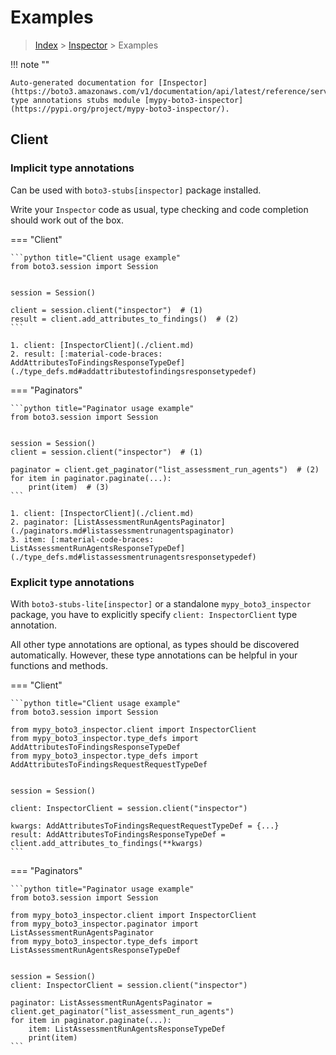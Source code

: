 # Examples

> [Index](../README.md) > [Inspector](./README.md) > Examples

!!! note ""

    Auto-generated documentation for [Inspector](https://boto3.amazonaws.com/v1/documentation/api/latest/reference/services/inspector.html#Inspector)
    type annotations stubs module [mypy-boto3-inspector](https://pypi.org/project/mypy-boto3-inspector/).

## Client

### Implicit type annotations

Can be used with `boto3-stubs[inspector]` package installed.

Write your `Inspector` code as usual,
type checking and code completion should work out of the box.


=== "Client"

    ```python title="Client usage example"
    from boto3.session import Session


    session = Session()

    client = session.client("inspector")  # (1)
    result = client.add_attributes_to_findings()  # (2)
    ```

    1. client: [InspectorClient](./client.md)
    2. result: [:material-code-braces: AddAttributesToFindingsResponseTypeDef](./type_defs.md#addattributestofindingsresponsetypedef) 



=== "Paginators"

    ```python title="Paginator usage example"
    from boto3.session import Session


    session = Session()
    client = session.client("inspector")  # (1)

    paginator = client.get_paginator("list_assessment_run_agents")  # (2)
    for item in paginator.paginate(...):
        print(item)  # (3)
    ```

    1. client: [InspectorClient](./client.md)
    2. paginator: [ListAssessmentRunAgentsPaginator](./paginators.md#listassessmentrunagentspaginator)
    3. item: [:material-code-braces: ListAssessmentRunAgentsResponseTypeDef](./type_defs.md#listassessmentrunagentsresponsetypedef) 




### Explicit type annotations

With `boto3-stubs-lite[inspector]`
or a standalone `mypy_boto3_inspector` package, you have to explicitly specify `client: InspectorClient` type annotation.

All other type annotations are optional, as types should be discovered automatically.
However, these type annotations can be helpful in your functions and methods.


=== "Client"

    ```python title="Client usage example"
    from boto3.session import Session

    from mypy_boto3_inspector.client import InspectorClient
    from mypy_boto3_inspector.type_defs import AddAttributesToFindingsResponseTypeDef
    from mypy_boto3_inspector.type_defs import AddAttributesToFindingsRequestRequestTypeDef


    session = Session()

    client: InspectorClient = session.client("inspector")

    kwargs: AddAttributesToFindingsRequestRequestTypeDef = {...}
    result: AddAttributesToFindingsResponseTypeDef = client.add_attributes_to_findings(**kwargs)
    ```



=== "Paginators"

    ```python title="Paginator usage example"
    from boto3.session import Session

    from mypy_boto3_inspector.client import InspectorClient
    from mypy_boto3_inspector.paginator import ListAssessmentRunAgentsPaginator
    from mypy_boto3_inspector.type_defs import ListAssessmentRunAgentsResponseTypeDef


    session = Session()
    client: InspectorClient = session.client("inspector")

    paginator: ListAssessmentRunAgentsPaginator = client.get_paginator("list_assessment_run_agents")
    for item in paginator.paginate(...):
        item: ListAssessmentRunAgentsResponseTypeDef
        print(item)
    ```




